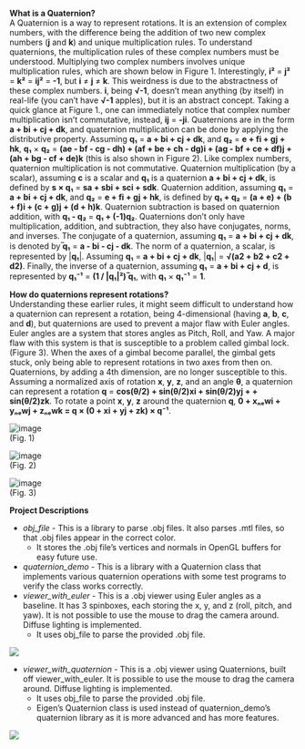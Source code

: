 **What is a Quaternion?**  
A Quaternion is a way to represent rotations. It is an extension of complex numbers, with the difference being the addition of two new complex numbers (**j** and **k**) and unique multiplication rules. To understand quaternions, the multiplication rules of these complex numbers must be understood. Multiplying two complex numbers involves unique multiplication rules, which are shown below in Figure 1. Interestingly, **i²** = **j²** = **k²** = **ij²** = **-1**, but **i** ≠ **j** ≠ **k**. This weirdness is due to the abstractness of these complex numbers. **i**, being **√-1**, doesn’t mean anything (by itself) in real-life (you can’t have **√-1** apples), but it is an abstract concept. Taking a quick glance at Figure 1., one can immediately notice that complex number multiplication isn’t commutative, instead, **ij** = **-ji**. Quaternions are in the form **a + bi + cj + dk**, and quaternion multiplication can be done by applying the distributive property. Assuming **q₁** = **a + bi + cj + dk**, and **q₂** = **e + fi + gj + hk**, **q₁** × **q₂** = **(ae - bf - cg - dh) + (af + be + ch - dg)i + (ag - bf + ce + df)j + (ah + bg - cf + de)k** (this is also shown in Figure 2). Like complex numbers, quaternion multiplication is not commutative. Quaternion multiplication (by a scalar), assuming **c** is a scalar and **q₁** is a quaternion **a + bi + cj + dk**, is defined by **s × q₁** = **sa + sbi + sci + sdk**. Quaternion addition, assuming **q₁** = **a + bi + cj + dk**, and **q₂** = **e + fi + gj + hk**, is defined by **q₁ + q₂** = **(a + e) + (b + f)i + (c + g)j + (d + h)k**. Quaternion subtraction is based on quaternion addition, with **q₁ - q₂** = **q₁ + (-1)q₂**. Quaternions don’t only have multiplication, addition, and subtraction, they also have conjugates, norms, and inverses. The conjugate of a quaternion, assuming **q₁** = **a + bi + cj + dk**, is denoted by ̅**q₁** = **a - bi - cj - dk**. The norm of a quaternion, a scalar, is represented by |**q₁**|. Assuming **q₁** = **a + bi + cj + dk**, |**q₁**| = **√(a2 + b2 + c2 + d2)**. Finally, the inverse of a quaternion, assuming **q₁** = **a + bi + cj + d**, is represented by **q₁⁻¹** = **(1 / |q₁|²) ̅q₁**, with **q₁** × **q₁⁻¹** = **1**.
  
**How do quaternions represent rotations?**  
Understanding these earlier rules, it might seem difficult to understand how a quaternion can represent a rotation, being 4-dimensional (having **a**, **b**, **c**, and **d**), but quaternions are used to prevent a major flaw with Euler angles. Euler angles are a system that stores angles as Pitch, Roll, and Yaw. A major flaw with this system is that is susceptible to a problem called gimbal lock. (Figure 3). When the axes of a gimbal become parallel, the gimbal gets stuck, only being able to represent rotations in two axes from then on. Quaternions, by adding a 4th dimension, are no longer susceptible to this. Assuming a normalized axis of rotation **x**, **y**, **z**, and an angle **θ**, a quaternion can represent a rotation **q** = **cos(θ/2) + sin(θ/2)xi + sin(θ/2)yj +  + sin(θ/2)zk**. To rotate a point **x**, **y**, **z** around the quaternion **q**, **0 + xₙₑwi + yₙₑwj + zₙₑwk = q × (0 + xi + yj + zk) × q⁻¹**.

![image](https://github.com/apremprojects/projects/assets/98241613/b75a62d8-5431-421e-9b25-fc4a4f4eded1)  
(Fig. 1)

![image](https://github.com/apremprojects/projects/assets/98241613/04ca59d6-9a40-4772-9e74-913c6ac86703)  
(Fig. 2)

![image](https://github.com/apremprojects/projects/assets/98241613/d136cc06-343b-4a92-8630-aebee9f17935)  
(Fig. 3)

**Project Descriptions**  
* *obj_file* - This is a library to parse .obj files. It also parses .mtl files, so that .obj files appear in the correct color.  
    * It stores the .obj file’s vertices and normals in OpenGL buffers for easy future use.  
* *quaternion_demo* - This is a library with a Quaternion class that implements various quaternion operations with some test programs to verify the class works correctly.
* *viewer_with_euler* - This is a .obj viewer using Euler angles as a baseline. It has 3 spinboxes, each storing the x, y, and z (roll, pitch, and yaw). It is not possible to use the mouse to drag the camera around. Diffuse lighting is implemented.
    * It uses obj_file to parse the provided .obj file.

[![](https://markdown-videos-api.jorgenkh.no/youtube/APsEHQz6kWw)](https://youtu.be/APsEHQz6kWw)  
* *viewer_with_quaternion* - This is a .obj viewer using Quaternions, built off viewer_with_euler. It is possible to use the mouse to drag the camera around. Diffuse lighting is implemented.
    * It uses obj_file to parse the provided .obj file.
    * Eigen’s Quaternion class is used instead of quaternion_demo’s quaternion library as it is more advanced and has more features.

[![](https://markdown-videos-api.jorgenkh.no/youtube/RonZaKVwmh0)](https://youtu.be/RonZaKVwmh0)  
